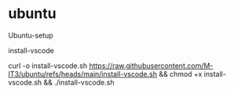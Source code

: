 # ubuntu
Ubuntu-setup

install-vscode

curl -o install-vscode.sh https://raw.githubusercontent.com/M-IT3/ubuntu/refs/heads/main/install-vscode.sh && chmod +x install-vscode.sh && ./install-vscode.sh


